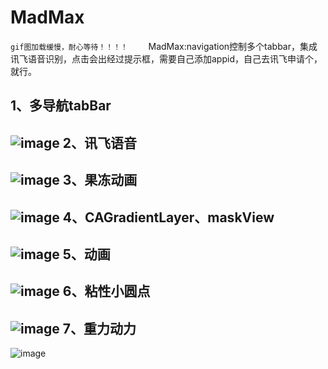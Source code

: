# MadMax
`gif图加载缓慢，耐心等待！！！！    ` MadMax:navigation控制多个tabbar，集成讯飞语音识别，点击会出经过提示框，需要自己添加appid，自己去讯飞申请个，就行。

1、多导航tabBar
------
![image](https://github.com/paradisery/MadMax/blob/master/gif/111.gif)
2、讯飞语音
------
![image](https://github.com/paradisery/MadMax/blob/master/gif/112.gif)
3、果冻动画
------
![image](https://github.com/paradisery/MadMax/blob/master/gif/113.gif)
4、CAGradientLayer、maskView
------
![image](https://github.com/paradisery/MadMax/blob/master/gif/114.gif)
5、动画
------
![image](https://github.com/paradisery/MadMax/blob/master/gif/115.gif)
6、粘性小圆点
------
![image](https://github.com/paradisery/MadMax/blob/master/gif/116.gif)
7、重力动力
------
![image](https://github.com/paradisery/MadMax/blob/master/gif/117.gif)


